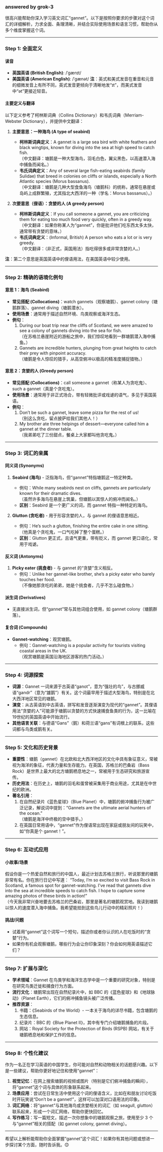 ### answered by grok-3
很高兴能帮助你深入学习英文词汇“gannet”。以下是按照你要求的步骤对这个词汇的详细解析，力求全面、条理清晰，并结合实际使用场景和语言习惯，帮助你从多个维度掌握这个词。

---

### **Step 1: 全面定义**
#### **读音**
- **英国英语 (British English)**: /ˈɡænɪt/
- **美国英语 (American English)**: /ˈɡænət/
**注**：英式和美式发音在重音和元音的细微发音上有所不同，英式发音更倾向于清晰地发“ɪt”，而美式发音中“ət”更接近轻音。

#### **主要定义与翻译**
以下定义参考了柯林斯词典（Collins Dictionary）和韦氏词典（Merriam-Webster Dictionary），并提供中文翻译：

1. **主要意思：一种海鸟 (A type of seabird)**
   - **柯林斯词典定义**：A gannet is a large sea bird with white feathers and black wingtips, known for diving into the sea at high speed to catch fish.  
     （中文翻译：塘鹅是一种大型海鸟，羽毛白色，翼尖黑色，以高速潜入海中捕鱼而闻名。）
   - **韦氏词典定义**：Any of several large fish-eating seabirds (family Sulidae) that breed in colonies on cliffs or islands, especially a North Atlantic species (Morus bassanus).  
     （中文翻译：塘鹅是几种大型食鱼海鸟（塘鹅科）的统称，通常在悬崖或岛屿上成群繁殖，尤其指北大西洋的一种（学名：Morus bassanus）。）

2. **次要意思（俚语）：贪婪的人 (A greedy person)**
   - **柯林斯词典定义**：If you call someone a gannet, you are criticizing them for eating too much food very quickly, often in a greedy way.  
     （中文翻译：如果你称某人为“gannet”，你是批评他们吃东西太多太快，通常带有贪婪的意味。）
   - **韦氏词典定义**：(Informal, British) A person who eats a lot or is very greedy.  
     （中文翻译：（非正式，英国用法）指吃得很多或非常贪婪的人。）

**注**：第二个意思是英国英语中的俚语用法，在美国英语中较少使用。

---

### **Step 2: 精确的语境化例句**
#### **意思 1：海鸟 (Seabird)**
- **常见搭配 (Collocations)**：watch gannets（观察塘鹅）、gannet colony（塘鹅群落）、gannet diving（塘鹅潜水）。
- **使用场景**：通常用于描述自然环境、鸟类观察或海洋生态。
- **例句**：
  1. During our boat trip near the cliffs of Scotland, we were amazed to see a colony of gannets diving into the sea for fish.  
     （在苏格兰悬崖附近的游船之旅中，我们惊叹地看到一群塘鹅潜入海中捕鱼。）
  2. Gannets are incredible hunters, plunging from great heights to catch their prey with pinpoint accuracy.  
     （塘鹅是令人惊叹的猎手，从高空俯冲以极高的精准度捕捉猎物。）

#### **意思 2：贪婪的人 (Greedy person)**
- **常见搭配 (Collocations)**：call someone a gannet（称某人为贪吃鬼）、such a gannet（真是个贪吃鬼）。
- **使用场景**：通常用于非正式场合，带有轻微批评或戏谑的语气，多见于英国英语。
- **例句**：
  1. Don’t be such a gannet, leave some pizza for the rest of us!  
     （别这么贪吃，留点披萨给我们其他人！）
  2. My brother ate three helpings of dessert—everyone called him a gannet at the dinner table.  
     （我弟弟吃了三份甜点，餐桌上大家都叫他贪吃鬼。）

---

### **Step 3: 词汇的亲属**
#### **同义词 (Synonyms)**
1. **Seabird (海鸟)** - 泛指海鸟，但“gannet”特指塘鹅这一特定种类。
   - 例句：While many seabirds nest on cliffs, gannets are particularly known for their dramatic dives.  
     （虽然许多海鸟在悬崖上筑巢，但塘鹅以其惊人的俯冲而闻名。）
   - **区别**：Seabird 是一个更广义的词，而 gannet 特指一种特定的海鸟。

2. **Glutton (贪吃者)** - 用于形容贪婪的人，与 gannet 的俚语意思相近。
   - 例句：He’s such a glutton, finishing the entire cake in one sitting.  
     （他真是个贪吃鬼，一口气吃掉了整个蛋糕。）
   - **区别**：Glutton 更正式，且语气更重，带有贬义，而 gannet 更口语化，常用于戏谑。

#### **反义词 (Antonyms)**
1. **Picky eater (挑食者)** - 与 gannet 的“贪婪”含义相反。
   - 例句：Unlike her gannet-like brother, she’s a picky eater who barely touches her food.  
     （不像她那贪吃的弟弟，她是个挑食者，几乎不怎么碰食物。）

#### **派生词 (Derivatives)**
- 无直接派生词，但“gannet”常与其他词组合使用，如 gannet colony（塘鹅群落）。

#### **复合词 (Compounds)**
- **Gannet-watching**：观赏塘鹅。
  - 例句：Gannet-watching is a popular activity for tourists visiting coastal areas in the UK.  
    （观赏塘鹅是英国沿海地区游客的热门活动。）

---

### **Step 4: 词源探索**
- **词源**：Gannet 一词来源于古英语“ganot”，意为“强壮的鸟”，与古挪威语“gandr”（意为“雄鹅”）有关。这个词最早用于描述大型海鸟，特别是在北大西洋地区常见的塘鹅。
- **演变**：从古英语到中古英语，拼写和发音逐渐演变为现代的“gannet”。其俚语用法“贪婪的人”可能源于塘鹅以贪婪的方式快速捕食鱼类的行为，这一比喻在19世纪的英国英语中开始流行。
- **其他语言关联**：与德语“Gans”（鹅）和荷兰语“gans”有词根上的联系，这些词都与鸟类或鹅有关。

---

### **Step 5: 文化和历史背景**
- **重要性**：塘鹅（gannet）在北欧和北大西洋地区的文化中具有象征意义，常被视为海洋的象征，代表力量和生存能力。在英国，苏格兰的巴桑岩（Bass Rock）是世界上最大的北方塘鹅栖息地之一，常被用于生态研究和旅游宣传。
- **历史用法**：在历史上，塘鹅的羽毛和蛋曾被采集用于商业用途，尤其是在中世纪的欧洲。
- **著名引用**：
  1. 在自然纪录片《蓝色星球》（Blue Planet）中，塘鹅的俯冲捕鱼行为被广泛记录，解说词中提到：“Gannets are the ultimate aerial hunters of the ocean.”  
     （塘鹅是海洋中终极的空中猎手。）
  2. 在英国日常用语中，“gannet”作为俚语常出现在家庭或朋友间的玩笑中，如“你真是个 gannet！”。

---

### **Step 6: 互动式应用**
#### **小故事/场景**
假设你是一个热爱自然和旅行的中国人，最近计划去苏格兰旅行，听说那里的塘鹅非常有名。你在旅行日记中写道：
“Today, I’m so excited to visit Bass Rock in Scotland, a famous spot for gannet-watching. I’ve read that gannets dive into the sea at incredible speeds to catch fish. I hope to capture some amazing photos of these birds in action!”  
（今天我非常兴奋地要去苏格兰的巴桑岩，那里是著名的塘鹅观赏地。我读到塘鹅以惊人的速度潜入海中捕鱼。我希望能拍到这些鸟儿行动中的精彩照片！）

#### **挑战/问题**
- 试着用“gannet”这个词写一个短句，描述你或者你认识的人在吃饭时的“贪婪”行为。
- 如果你有机会观察塘鹅，哪些行为会让你印象深刻？你会如何用英语描述它们？

---

### **Step 7: 扩展与深化**
- **学术领域**：Gannet 在鸟类学和海洋生态学中是一个重要的研究对象，特别是在研究鸟类迁徙和捕食行为方面。
- **流行文化**：塘鹅常出现在自然纪录片中，如 BBC 的《蓝色星球》和《地球脉动》（Planet Earth），它们的俯冲捕鱼镜头被广泛传播。
- **推荐资源**：
  1. 书籍：《Seabirds of the World》- 一本关于海鸟的详尽书籍，包含塘鹅的生态信息。
  2. 纪录片：BBC 的《Blue Planet II》，其中有专门介绍塘鹅捕鱼的片段。
  3. 网站：Royal Society for the Protection of Birds (RSPB) 网站，有关于塘鹅栖息地和保护工作的信息。

---

### **Step 8: 个性化建议**
作为一名正在学习英语的中国学生，你可能对自然和动物相关的话题感兴趣。以下是一些建议，帮助你更好地记住和使用“gannet”：
1. **视觉记忆**：在网上搜索塘鹅的视频或图片（特别是它们俯冲捕鱼的瞬间），将“gannet”这个词与具体的形象联系起来。
2. **场景应用**：尝试在日常生活中使用这个词的俚语含义，比如在和朋友讨论吃饭时开玩笑说“Don’t be a gannet!”，这样可以加深对口语用法的印象。
3. **词汇网络**：将“gannet”与其他海鸟或贪婪相关的词汇（如 seagull, glutton）联系起来，形成一个词汇网络，帮助你更快回忆。
4. **写作练习**：写一篇短文，描述一次你想象中的塘鹅观察之旅，使用至少 3 个与“gannet”相关的搭配（如 gannet colony, gannet diving）。

---

希望以上解析能帮助你全面掌握“gannet”这个词汇！如果你有其他问题或想进一步探讨某个方面，随时告诉我。😊